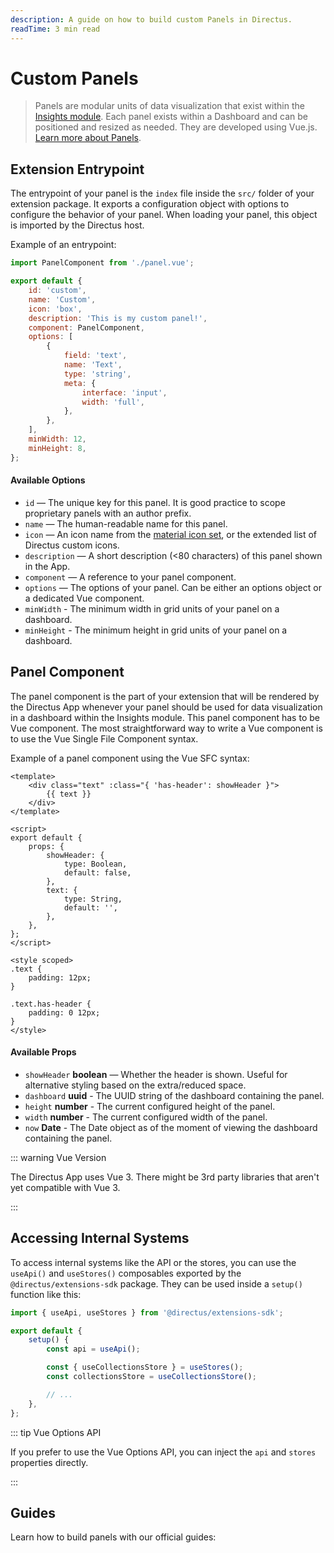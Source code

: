 ```yaml
---
description: A guide on how to build custom Panels in Directus.
readTime: 3 min read
---
```


# Custom Panels <small></small>

> Panels are modular units of data visualization that exist within the
> [Insights module](/user-guide/insights/dashboards). Each panel exists within a Dashboard and can be positioned and
> resized as needed. They are developed using Vue.js. [Learn more about Panels](/user-guide/overview/glossary#panels).

## Extension Entrypoint

The entrypoint of your panel is the `index` file inside the `src/` folder of your extension package. It exports a
configuration object with options to configure the behavior of your panel. When loading your panel, this object is
imported by the Directus host.

Example of an entrypoint:

```js
import PanelComponent from './panel.vue';

export default {
	id: 'custom',
	name: 'Custom',
	icon: 'box',
	description: 'This is my custom panel!',
	component: PanelComponent,
	options: [
		{
			field: 'text',
			name: 'Text',
			type: 'string',
			meta: {
				interface: 'input',
				width: 'full',
			},
		},
	],
	minWidth: 12,
	minHeight: 8,
};
```

#### Available Options

- `id` — The unique key for this panel. It is good practice to scope proprietary panels with an author prefix.
- `name` — The human-readable name for this panel.
- `icon` — An icon name from the [material icon set](/user-guide/overview/glossary#material-icons), or the extended list
  of Directus custom icons.
- `description` — A short description (<80 characters) of this panel shown in the App.
- `component` — A reference to your panel component.
- `options` — The options of your panel. Can be either an options object or a dedicated Vue component.
- `minWidth` - The minimum width in grid units of your panel on a dashboard.
- `minHeight` - The minimum height in grid units of your panel on a dashboard.

## Panel Component

The panel component is the part of your extension that will be rendered by the Directus App whenever your panel should
be used for data visualization in a dashboard within the Insights module. This panel component has to be Vue component.
The most straightforward way to write a Vue component is to use the Vue Single File Component syntax.

Example of a panel component using the Vue SFC syntax:

```vue
<template>
	<div class="text" :class="{ 'has-header': showHeader }">
		{{ text }}
	</div>
</template>

<script>
export default {
	props: {
		showHeader: {
			type: Boolean,
			default: false,
		},
		text: {
			type: String,
			default: '',
		},
	},
};
</script>

<style scoped>
.text {
	padding: 12px;
}

.text.has-header {
	padding: 0 12px;
}
</style>
```

#### Available Props

- `showHeader` **boolean** — Whether the header is shown. Useful for alternative styling based on the extra/reduced
  space.
- `dashboard` **uuid** - The UUID string of the dashboard containing the panel.
- `height` **number** - The current configured height of the panel.
- `width` **number** - The current configured width of the panel.
- `now` **Date** - The Date object as of the moment of viewing the dashboard containing the panel.

::: warning Vue Version

The Directus App uses Vue 3. There might be 3rd party libraries that aren't yet compatible with Vue 3.

:::

## Accessing Internal Systems

To access internal systems like the API or the stores, you can use the `useApi()` and `useStores()` composables exported
by the `@directus/extensions-sdk` package. They can be used inside a `setup()` function like this:

```js
import { useApi, useStores } from '@directus/extensions-sdk';

export default {
	setup() {
		const api = useApi();

		const { useCollectionsStore } = useStores();
		const collectionsStore = useCollectionsStore();

		// ...
	},
};
```

::: tip Vue Options API

If you prefer to use the Vue Options API, you can inject the `api` and `stores` properties directly.

:::

## Guides

Learn how to build panels with our official guides:

<GuidesListExtensions type="Panels" />

<script setup>
import GuidesListExtensions from '../.vitepress/components/guides/GuidesListExtensions.vue'
</script>
